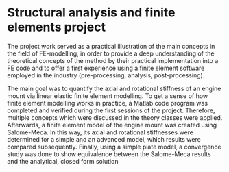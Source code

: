 # Structural analysis and finite elements project

The project work served as
a practical illustration of the main concepts in the field of FE-modelling, in order to provide a deep
understanding of the theoretical concepts of the method by their practical implementation into
a FE code and to offer a first experience using a finite element software employed in the industry
(pre-processing, analysis, post-processing).



The main goal
was to quantify the axial and rotational stiffness of an engine mount via linear elastic finite element modelling. To get a sense of how finite element modelling works in practice,
a Matlab code program was completed and verified during the first sessions of the project. Therefore,
multiple concepts which were discussed in the theory classes were applied. Afterwards, a finite
element model of the engine mount was created using Salome-Meca. In this way, its axial and
rotational stiffnesses were determined for a simple and an advanced model, which results were
compared subsequently. Finally, using a simple plate model, a convergence study was done to
show equivalence between the Salome-Meca results and the analytical, closed form solution


